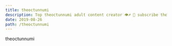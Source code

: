 ```yaml
---
title: theoctunnumi
description: Top theoctunnumi adult content creator 👁♐️ 👑 subscribe theoctunnumi to my porn site below IG theoctunnumi
date: 2019-08-26
path: /theoctunnumi
---
```


theoctunnumi